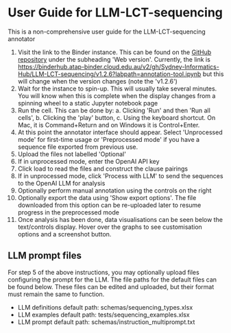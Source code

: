# User Guide for LLM-LCT-sequencing

This is a non-comprehensive user guide for the LLM-LCT-sequencing annotator

1. Visit the link to the Binder instance. This can be found on the [GitHub repository](https://github.com/Sydney-Informatics-Hub/LLM-LCT-sequencing) under the subheading 'Web version'. Currently, the link is https://binderhub.atap-binder.cloud.edu.au/v2/gh/Sydney-Informatics-Hub/LLM-LCT-sequencing/v1.2.6?labpath=annotation-tool.ipynb but this will change when the version changes (note the 'v1.2.6')
2. Wait for the instance to spin-up. This will usually take several minutes. You will know when this is complete when the display changes from a spinning wheel to a static Jupyter notebook page
3. Run the cell. This can be done by: a. Clicking 'Run' and then 'Run all cells', b. Clicking the 'play' button, c. Using the keyboard shortcut. On Mac, it is Command+Return and on Windows it is Control+Enter.
4. At this point the annotator interface should appear. Select 'Unprocessed mode' for first-time usage or 'Preprocessed mode' if you have a sequence file exported from previous use.
5. Upload the files not labelled 'Optional'
6. If in unprocessed mode, enter the OpenAI API key
7. Click load to read the files and construct the clause pairings
8. If in unprocessed mode, click 'Process with LLM' to send the sequences to the OpenAI LLM for analysis
9. Optionally perform manual annotation using the controls on the right
10. Optionally export the data using 'Show export options'. The file downloaded from this option can be re-uploaded later to resume progress in the preprocessed mode
11. Once analysis has been done, data visualisations can be seen below the text/controls display. Hover over the graphs to see customisation options and a screenshot button.

## LLM prompt files

For step 5 of the above instructions, you may optionally upload files configuring the prompt for the LLM. The file paths for the default files can be found below. These files can be edited and uploaded, but their format must remain the same to function.

- LLM definitions default path: schemas/sequencing_types.xlsx
- LLM examples default path: tests/sequencing_examples.xlsx
- LLM prompt default path: schemas/instruction_multiprompt.txt
